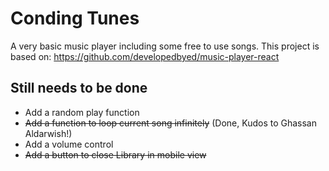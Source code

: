 # Conding Tunes

A very basic music player including some free to use songs. This project is based on: https://github.com/developedbyed/music-player-react

## Still needs to be done

- Add a random play function
- ~~Add a function to loop current song infinitely~~ (Done, Kudos to Ghassan Aldarwish!)
- Add a volume control
- ~~Add a button to close Library in mobile view~~